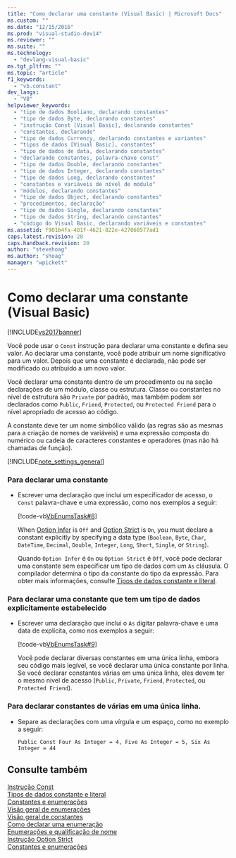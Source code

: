 ```yaml
---
title: "Como declarar uma constante (Visual Basic) | Microsoft Docs"
ms.custom: ""
ms.date: "12/15/2016"
ms.prod: "visual-studio-dev14"
ms.reviewer: ""
ms.suite: ""
ms.technology: 
  - "devlang-visual-basic"
ms.tgt_pltfrm: ""
ms.topic: "article"
f1_keywords: 
  - "vb.constant"
dev_langs: 
  - "VB"
helpviewer_keywords: 
  - "tipo de dados Booliano, declarando constantes"
  - "tipo de dados Byte, declarando constantes"
  - "instrução Const [Visual Basic], declarando constantes"
  - "constantes, declarando"
  - "tipo de dados Currency, declarando constantes e variantes"
  - "tipos de dados [Visual Basic], constantes"
  - "tipo de dados de data, declarando constantes"
  - "declarando constantes, palavra-chave const"
  - "tipo de dados Double, declarando constantes"
  - "tipo de dados Integer, declarando constantes"
  - "tipo de dados Long, declarando constantes"
  - "constantes e variáveis de nível de módulo"
  - "módulos, declarando constantes"
  - "tipo de dados Object, declarando constantes"
  - "procedimentos, declaração"
  - "tipo de dados Single, declarando constantes"
  - "tipo de dados String, declarando constantes"
  - "código do Visual Basic, declarando variáveis e constantes"
ms.assetid: f901b4fa-481f-4621-822e-427060577ad1
caps.latest.revision: 20
caps.handback.revision: 20
author: "stevehoag"
ms.author: "shoag"
manager: "wpickett"
---
```

# Como declarar uma constante (Visual Basic)
[!INCLUDE[vs2017banner](../../../../csharp/includes/vs2017banner.md)]

Você pode usar o `Const` instrução para declarar uma constante e defina seu valor.  Ao declarar uma constante, você pode atribuir um nome significativo para um valor.  Depois que uma constante é declarada, não pode ser modificado ou atribuído a um novo valor.  
  
 Você declarar uma constante dentro de um procedimento ou na seção declarações de um módulo, classe ou estrutura.  Classe ou constantes no nível de estrutura são `Private` por padrão, mas também podem ser declarados como `Public`, `Friend`, `Protected`, ou `Protected Friend` para o nível apropriado de acesso ao código.  
  
 A constante deve ter um nome simbólico válido \(as regras são as mesmas para a criação de nomes de variáveis\) e uma expressão composta do numérico ou cadeia de caracteres constantes e operadores \(mas não há chamadas de função\).  
  
 [!INCLUDE[note_settings_general](../../../../csharp/language-reference/compiler-messages/includes/note_settings_general_md.md)]  
  
### Para declarar uma constante  
  
-   Escrever uma declaração que inclui um especificador de acesso, o `Const` palavra\-chave e uma expressão, como nos exemplos a seguir:  
  
     [!code-vb[VbEnumsTask#8](../../../../visual-basic/language-reference/statements/codesnippet/VisualBasic/how-to-declare-a-constant_1.vb)]  
  
     When [Option Infer](../../../../visual-basic/language-reference/statements/option-infer-statement.md) is `Off` and [Option Strict](../../../../visual-basic/language-reference/statements/option-strict-statement.md) is `On`, you must declare a constant explicitly by specifying a data type \(`Boolean`, `Byte`, `Char`, `DateTime`, `Decimal`, `Double`, `Integer`, `Long`, `Short`, `Single`, or `String`\).  
  
     Quando `Option Infer` é `On` ou `Option Strict` é `Off`, você pode declarar uma constante sem especificar um tipo de dados com um `As` cláusula.  O compilador determina o tipo da constante do tipo da expressão.  Para obter mais informações, consulte [Tipos de dados constante e literal](../../../../visual-basic/programming-guide/language-features/constants-enums/constant-and-literal-data-types.md).  
  
### Para declarar uma constante que tem um tipo de dados explicitamente estabelecido  
  
-   Escrever uma declaração que inclui o `As` digitar palavra\-chave e uma data de explícita, como nos exemplos a seguir:  
  
     [!code-vb[VbEnumsTask#9](../../../../visual-basic/language-reference/statements/codesnippet/VisualBasic/how-to-declare-a-constant_2.vb)]  
  
     Você pode declarar diversas constantes em uma única linha, embora seu código mais legível, se você declarar uma única constante por linha.  Se você declarar constantes várias em uma única linha, eles devem ter o mesmo nível de acesso \(`Public`, `Private`, `Friend`, `Protected`, ou `Protected Friend`\).  
  
### Para declarar constantes de várias em uma única linha.  
  
-   Separe as declarações com uma vírgula e um espaço, como no exemplo a seguir:  
  
    ```  
    Public Const Four As Integer = 4, Five As Integer = 5, Six As Integer = 44  
    ```  
  
## Consulte também  
 [Instrução Const](../../../../visual-basic/language-reference/statements/const-statement.md)   
 [Tipos de dados constante e literal](../../../../visual-basic/programming-guide/language-features/constants-enums/constant-and-literal-data-types.md)   
 [Constantes e enumerações](../../../../visual-basic/programming-guide/language-features/constants-enums/index.md)   
 [Visão geral de enumerações](../../../../visual-basic/programming-guide/language-features/constants-enums/enumerations-overview.md)   
 [Visão geral de constantes](../../../../visual-basic/programming-guide/language-features/constants-enums/constants-overview.md)   
 [Como declarar uma enumeração](../../../../visual-basic/programming-guide/language-features/constants-enums/how-to-declare-enumerations.md)   
 [Enumerações e qualificação de nome](../../../../visual-basic/programming-guide/language-features/constants-enums/enumerations-and-name-qualification.md)   
 [Instrução Option Strict](../../../../visual-basic/language-reference/statements/option-strict-statement.md)   
 [Constantes e enumerações](../../../../visual-basic/language-reference/constants-and-enumerations.md)